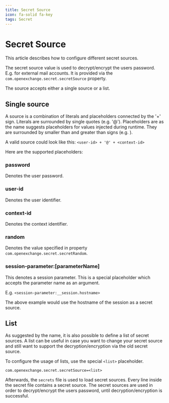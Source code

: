 ```yaml
---
title: Secret Source
icon: fa-solid fa-key
tags: Secret
---
```


# Secret Source

This article describes how to configure different secret sources. 

The secret source value is used to decrypt/encrypt the users password. E.g. for external mail accounts. 
It is provided via the `com.openexchange.secret.secretSource` property.

The source accepts either a single source or a list.

## Single source

A source is a combination of literals and placeholders connected by the '+' sign. 
Literals are surrounded by single quotes (e.g. '@'). 
Placeholders are as the name suggests placeholders for values injected during runtime.
They are surrounded by smaller than and greater than signs (e.g. <password>).

A valid source could look like this: `<user-id> + '@' + <context-id>`

Here are the supported placeholders:

### password

Denotes the user password.

### user-id

Denotes the user identifier.

### context-id

Denotes the context identifier.

### random

Denotes the value specified in property `com.openexchange.secret.secretRandom`.

### session-parameter:[parameterName]

This denotes a session parameter. This is a special placeholder which accepts the parameter name as an argument.

E.g. `<session-parameter:__session.hostname>`

The above example would use the hostname of the session as a secret source.

## List

As suggested by the name, it is also possible to define a list of secret sources. A list can be useful in case you want 
to change your secret source and still want to support the decryption/encryption via the old secret source.

To configure the usage of lists, use the special `<list>` placeholder.

```
com.openexchange.secret.secretSource=<list>
```

Afterwards, the `secrets` file is used to load secret sources. Every line inside the secret file contains a secret source.
The secret sources are used in order to decrypt/encrypt the users password, until decryption/encryption is successful.

